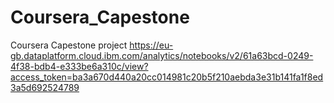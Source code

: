 # Coursera_Capestone
Coursera Capestone project
https://eu-gb.dataplatform.cloud.ibm.com/analytics/notebooks/v2/61a63bcd-0249-4f38-bdb4-e333be6a310c/view?access_token=ba3a670d440a20cc014981c20b5f210aebda3e31b141fa1f8ed3a5d692524789
